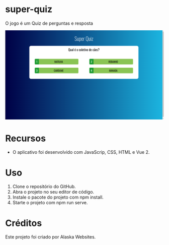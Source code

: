 # super-quiz

O jogo é um Quiz de perguntas e resposta

<img src="./src/assets/img/design.png" alt="super-quiz">

# Recursos

* O aplicativo foi desenvolvido com JavaScrip, CSS, HTML e Vue 2.

# Uso

1. Clone o repositório do GitHub.
2. Abra o projeto no seu editor de código.
3. Instale o pacote do projeto com npm install.
4. Starte o projeto com npm run serve.

# Créditos

Este projeto foi criado por Alaska Websites.
